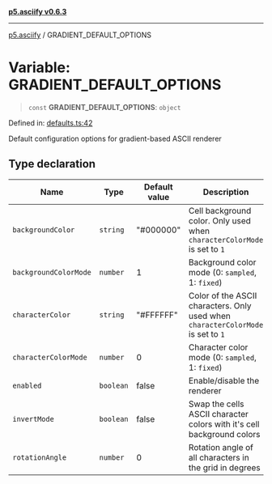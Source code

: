 [**p5.asciify v0.6.3**](../README.md)

***

[p5.asciify](../globals.md) / GRADIENT\_DEFAULT\_OPTIONS

# Variable: GRADIENT\_DEFAULT\_OPTIONS

> `const` **GRADIENT\_DEFAULT\_OPTIONS**: `object`

Defined in: [defaults.ts:42](https://github.com/humanbydefinition/p5-asciify/blob/8597320ec5175865c8be3913f712407a19fe08c4/src/lib/defaults.ts#L42)

Default configuration options for gradient-based ASCII renderer

## Type declaration

| Name | Type | Default value | Description | Defined in |
| ------ | ------ | ------ | ------ | ------ |
| <a id="backgroundcolor"></a> `backgroundColor` | `string` | "#000000" | Cell background color. Only used when `characterColorMode` is set to `1` | [defaults.ts:50](https://github.com/humanbydefinition/p5-asciify/blob/8597320ec5175865c8be3913f712407a19fe08c4/src/lib/defaults.ts#L50) |
| <a id="backgroundcolormode"></a> `backgroundColorMode` | `number` | 1 | Background color mode (0: `sampled`, 1: `fixed`) | [defaults.ts:52](https://github.com/humanbydefinition/p5-asciify/blob/8597320ec5175865c8be3913f712407a19fe08c4/src/lib/defaults.ts#L52) |
| <a id="charactercolor"></a> `characterColor` | `string` | "#FFFFFF" | Color of the ASCII characters. Only used when `characterColorMode` is set to `1` | [defaults.ts:46](https://github.com/humanbydefinition/p5-asciify/blob/8597320ec5175865c8be3913f712407a19fe08c4/src/lib/defaults.ts#L46) |
| <a id="charactercolormode"></a> `characterColorMode` | `number` | 0 | Character color mode (0: `sampled`, 1: `fixed`) | [defaults.ts:48](https://github.com/humanbydefinition/p5-asciify/blob/8597320ec5175865c8be3913f712407a19fe08c4/src/lib/defaults.ts#L48) |
| <a id="enabled"></a> `enabled` | `boolean` | false | Enable/disable the renderer | [defaults.ts:44](https://github.com/humanbydefinition/p5-asciify/blob/8597320ec5175865c8be3913f712407a19fe08c4/src/lib/defaults.ts#L44) |
| <a id="invertmode"></a> `invertMode` | `boolean` | false | Swap the cells ASCII character colors with it's cell background colors | [defaults.ts:54](https://github.com/humanbydefinition/p5-asciify/blob/8597320ec5175865c8be3913f712407a19fe08c4/src/lib/defaults.ts#L54) |
| <a id="rotationangle"></a> `rotationAngle` | `number` | 0 | Rotation angle of all characters in the grid in degrees | [defaults.ts:56](https://github.com/humanbydefinition/p5-asciify/blob/8597320ec5175865c8be3913f712407a19fe08c4/src/lib/defaults.ts#L56) |
